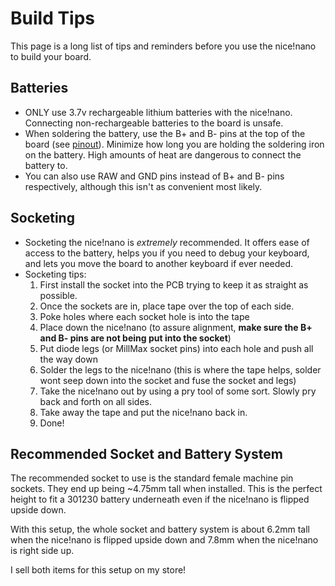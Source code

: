 # Build Tips

This page is a long list of tips and reminders before you use the nice!nano to build your board.

## Batteries
- ONLY use 3.7v rechargeable lithium batteries with the nice!nano. Connecting non-rechargeable batteries to the board is unsafe.
- When soldering the battery, use the B+ and B- pins at the top of the board (see [pinout](/nice!nano/pinout)). Minimize how long you are holding the soldering iron on the battery. High amounts of heat are dangerous to connect the battery to.
- You can also use RAW and GND pins instead of B+ and B- pins respectively, although this isn't as convenient most likely.

## Socketing
- Socketing the nice!nano is *extremely* recommended. It offers ease of access to the battery, helps you if you need to debug your keyboard, and lets you move the board to another keyboard if ever needed.
- Socketing tips:
  1. First install the socket into the PCB trying to keep it as straight as possible.
  2. Once the sockets are in, place tape over the top of each side.
  3. Poke holes where each socket hole is into the tape
  4. Place down the nice!nano (to assure alignment, **make sure the B+ and B- pins are not being put into the socket**)
  5. Put diode legs (or MillMax socket pins) into each hole and push all the way down
  6. Solder the legs to the nice!nano (this is where the tape helps, solder wont seep down into the socket and fuse the socket and legs)
  7. Take the nice!nano out by using a pry tool of some sort. Slowly pry back and forth on all sides.
  8. Take away the tape and put the nice!nano back in.
  9. Done!

## Recommended Socket and Battery System
The recommended socket to use is the standard female machine pin sockets. They end up being ~4.75mm tall when installed. This is the perfect height to fit a 301230 battery underneath even if the nice!nano is flipped upside down.

With this setup, the whole socket and battery system is about 6.2mm tall when the nice!nano is flipped upside down and 7.8mm when the nice!nano is right side up.

I sell both items for this setup on my store!
